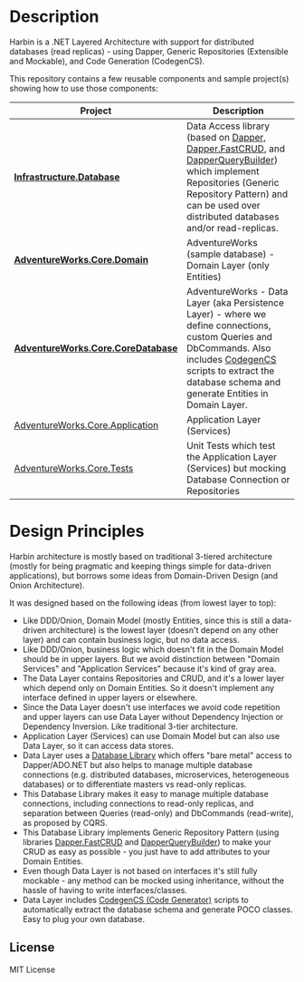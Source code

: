 # Description

Harbin is a .NET Layered Architecture with support for distributed databases (read replicas) - using Dapper, Generic Repositories (Extensible and Mockable), and Code Generation (CodegenCS).

This repository contains a few reusable components and sample project(s) showing how to use those components:

Project | Description
------------ | -------------
[**Infrastructure.Database**](https://github.com/Drizin/Harbin/tree/master/src/Infrastructure.Database) | Data Access library (based on [Dapper](https://github.com/StackExchange/Dapper), [Dapper.FastCRUD](https://github.com/MoonStorm/Dapper.FastCRUD/), and [DapperQueryBuilder](https://github.com/Drizin/DapperQueryBuilder)) which implement Repositories (Generic Repository Pattern) and can be used over distributed databases and/or read-replicas.
[**AdventureWorks.Core.Domain**](https://github.com/Drizin/Harbin/tree/master/src/AdventureWorks.Core.Domain) | AdventureWorks (sample database) - Domain Layer (only Entities) 
[**AdventureWorks.Core.CoreDatabase**](https://github.com/Drizin/Harbin/tree/master/src/AdventureWorks.Core.CoreDatabase) | AdventureWorks - Data Layer (aka Persistence Layer) - where we define connections, custom Queries and DbCommands. Also includes [CodegenCS](https://github.com/Drizin/CodegenCS/) scripts to extract the database schema and generate Entities in Domain Layer.
[AdventureWorks.Core.Application](https://github.com/Drizin/Harbin/tree/master/src/AdventureWorks.Core.Application) | Application Layer (Services)
[AdventureWorks.Core.Tests](https://github.com/Drizin/Harbin/tree/master/src/AdventureWorks.Core.Tests) | Unit Tests which test the Application Layer (Services) but mocking Database Connection or Repositories


#  Design Principles

Harbin architecture is mostly based on traditional 3-tiered architecture (mostly for being pragmatic and keeping things simple for data-driven applications), but borrows some ideas from Domain-Driven Design (and Onion Architecture).

It was designed based on the following ideas (from lowest layer to top):
- Like DDD/Onion, Domain Model (mostly Entities, since this is still a data-driven architecture) is the lowest layer (doesn't depend on any other layer) and can contain business logic, but no data access.
- Like DDD/Onion, business logic which doesn't fit in the Domain Model should be in upper layers. But we avoid distinction between "Domain Services" and "Application Services" because it's kind of gray area.
- The Data Layer contains Repositories and CRUD, and it's a lower layer which depend only on Domain Entities. So it doesn't implement any interface defined in upper layers or elsewhere.
- Since the Data Layer doesn't use interfaces we avoid code repetition and upper layers can use Data Layer without Dependency Injection or Dependency Inversion. Like traditional 3-tier architecture.
- Application Layer (Services) can use Domain Model but can also use Data Layer, so it can access data stores.
- Data Layer uses a [Database Library](https://github.com/Drizin/Harbin/tree/master/src/Infrastructure.Database) which offers "bare metal" access to Dapper/ADO.NET but also helps to manage multiple database connections (e.g. distributed databases, microservices, heterogeneous databases) or to differentiate masters vs read-only replicas.
- This Database Library makes it easy to manage multiple database connections, including connections to read-only replicas, and separation between Queries (read-only) and DbCommands (read-write), as proposed by CQRS.
- This Database Library implements Generic Repository Pattern (using libraries [Dapper.FastCRUD](https://github.com/MoonStorm/Dapper.FastCRUD/) and [DapperQueryBuilder](https://github.com/Drizin/DapperQueryBuilder)) to make your CRUD as easy as possible - you just have to add attributes to your Domain Entities.
- Even though Data Layer is not based on interfaces it's still fully mockable - any method can be mocked using inheritance, without the hassle of having to write interfaces/classes.
- Data Layer includes [CodegenCS (Code Generator)](https://github.com/Drizin/CodegenCS/) scripts to automatically extract the database schema and generate POCO classes. Easy to plug your own database.


## License
MIT License
